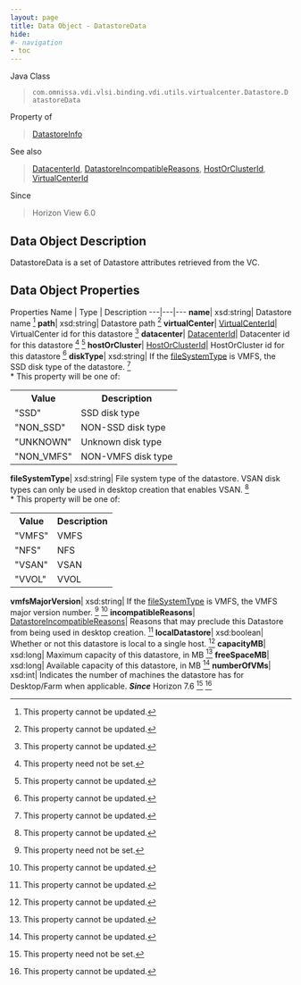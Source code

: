```yaml
---
layout: page
title: Data Object - DatastoreData
hide:
#- navigation
- toc
---
```






Java Class
> `com.omnissa.vdi.vlsi.binding.vdi.utils.virtualcenter.Datastore.DatastoreData`

Property of
> [DatastoreInfo](vdi.utils.virtualcenter.Datastore.DatastoreInfo.md#field_detail)

See also
> [DatacenterId](vdi.entity.DatacenterId.md), [DatastoreIncompatibleReasons](vdi.utils.virtualcenter.Datastore.DatastoreIncompatibleReasons.md), [HostOrClusterId](vdi.entity.HostOrClusterId.md), [VirtualCenterId](vdi.entity.VirtualCenterId.md)

Since
> Horizon View 6.0


## Data Object Description

DatastoreData is a set of Datastore attributes retrieved from the VC.

## Data Object Properties
Properties
Name |  Type |  Description
---|---|---
**name**|  xsd:string|  Datastore name [^2]
**path**|  xsd:string|  Datastore path [^2]
**virtualCenter**| [VirtualCenterId](vdi.entity.VirtualCenterId.md)|  VirtualCenter id for this datastore [^2]
**datacenter**| [DatacenterId](vdi.entity.DatacenterId.md)|  Datacenter id for this datastore [^1] [^2]
**hostOrCluster**| [HostOrClusterId](vdi.entity.HostOrClusterId.md)|  HostOrCluster id for this datastore [^2]
**diskType**|  xsd:string|  If the [fileSystemType](vdi.utils.virtualcenter.Datastore.DatastoreData.md#fileSystemType) is VMFS, the SSD disk type of the datastore. [^2] <br>* This property will be one of:<br><table><tr><th>Value</th><th>Description</th></tr><tr><td>"SSD"</td><td>SSD disk type</td></tr><tr><td>"NON_SSD"</td><td>NON-SSD disk type</td></tr><tr><td>"UNKNOWN"</td><td>Unknown disk type</td></tr><tr><td>"NON_VMFS"</td><td>NON-VMFS disk type</td></tr></table>
**fileSystemType**|  xsd:string|  File system type of the datastore. VSAN disk types can only be used in desktop creation that enables VSAN. [^2] <br>* This property will be one of:<br><table><tr><th>Value</th><th>Description</th></tr><tr><td>"VMFS"</td><td>VMFS</td></tr><tr><td>"NFS"</td><td>NFS</td></tr><tr><td>"VSAN"</td><td>VSAN</td></tr><tr><td>"VVOL"</td><td>VVOL</td></tr></table>
**vmfsMajorVersion**|  xsd:string|  If the [fileSystemType](vdi.utils.virtualcenter.Datastore.DatastoreData.md#fileSystemType) is VMFS, the VMFS major version number. [^1] [^2]
**incompatibleReasons**| [DatastoreIncompatibleReasons](vdi.utils.virtualcenter.Datastore.DatastoreIncompatibleReasons.md)|  Reasons that may preclude this Datastore from being used in desktop creation. [^2]
**localDatastore**|  xsd:boolean|  Whether or not this datastore is local to a single host. [^2]
**capacityMB**|  xsd:long|  Maximum capacity of this datastore, in MB [^2]
**freeSpaceMB**|  xsd:long|  Available capacity of this datastore, in MB [^2]
**numberOfVMs**|  xsd:int|  Indicates the number of machines the datastore has for Desktop/Farm when applicable.  **_Since_** Horizon 7.6 [^1] [^2]
 


 


[^1]: This property need not be set.
[^2]: This property cannot be updated.